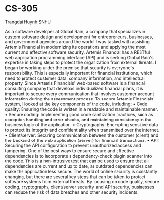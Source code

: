 # CS-305
Trangdai Huynh
SNHU


As a software developer at Global Rain, a company that specializes in custom software design and development for entrepreneurs, businesses, and government agencies around the world, I was tasked with assisting Artemis Financial in modernizing its operations and applying the most current and effective software security. Artemis Financial has a RESTful web application programming interface (API) and is seeking Global Rain's expertise in taking steps to protect the organization from external threats.
I began by working under the premise that security is everyone's responsibility. This is especially important for financial institutions, which need to protect customer data, company information, and intellectual property. Since Artemis Financials' web-based software is a financial consulting company that develops individualized financial plans, it is important to secure every communication that involves customer account information during the assessment process.
To secure Artemis Financials' system, I looked at the key components of the code, including:
•	Code quality: Ensuring the code is written in a readable and maintainable manner.
•	Secure coding: Implementing good code sanitization practices, such as exception handling and error checks, and maintaining consistency in the business logic of the application.
•	Cryptography: Encrypting sensitive data to protect its integrity and confidentiality when transmitted over the internet.
•	Client/server: Securing communication between the customer (client) and the backend of the web application (server) for financial transactions.
•	API: Securing the API configuration to prevent unauthorized access and tampering.
One of the best ways to ensure secure and effective dependencies is to incorporate a dependency-check plugin scanner into the code. This is a non-intrusive test that can be used to ensure that all dependencies are current and up to date, as outdated dependencies can make the application less secure.
The world of online security is constantly changing, but there are several key steps that can be taken to protect software systems from external threats. By focusing on code quality, secure coding, cryptography, client/server security, and API security, businesses can reduce the risk of data breaches and other security incidents.

